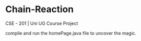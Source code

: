 # Chain-Reaction
CSE - 201 | Uni UG Course Project


compile and run the homePage.java file to uncover the magic.

